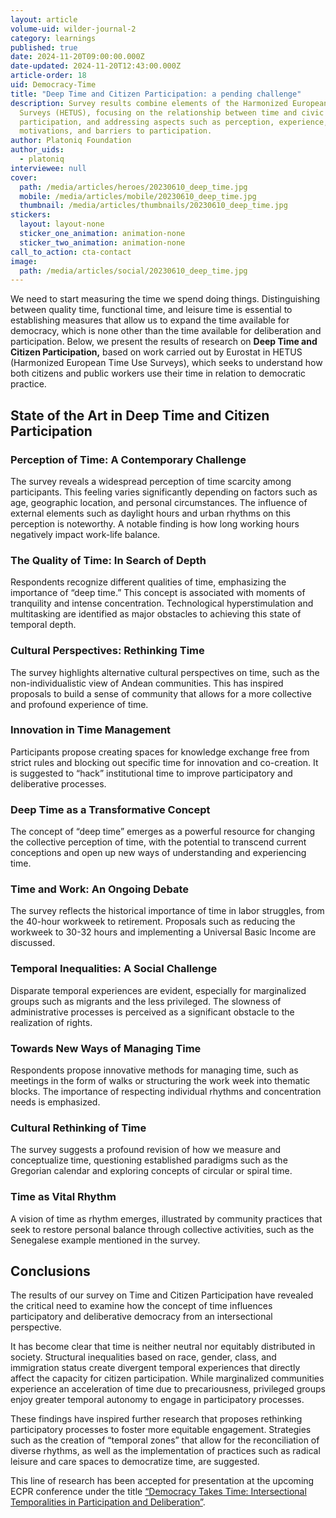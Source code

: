 ```yaml
---
layout: article
volume-uid: wilder-journal-2
category: learnings
published: true
date: 2024-11-20T09:00:00.000Z
date-updated: 2024-11-20T12:43:00.000Z
article-order: 18
uid: Democracy-Time
title: "Deep Time and Citizen Participation: a pending challenge"
description: Survey results combine elements of the Harmonized European Time Use
  Surveys (HETUS), focusing on the relationship between time and civic
  participation, and addressing aspects such as perception, experience,
  motivations, and barriers to participation.
author: Platoniq Foundation
author_uids:
  - platoniq
interviewee: null
cover:
  path: /media/articles/heroes/20230610_deep_time.jpg
  mobile: /media/articles/mobile/20230610_deep_time.jpg
  thumbnail: /media/articles/thumbnails/20230610_deep_time.jpg
stickers:
  layout: layout-none
  sticker_one_animation: animation-none
  sticker_two_animation: animation-none
call_to_action: cta-contact
image:
  path: /media/articles/social/20230610_deep_time.jpg
---
```

We need to start measuring the time we spend doing things. Distinguishing between quality time, functional time, and leisure time is essential to establishing measures that allow us to expand the time available for democracy, which is none other than the time available for deliberation and participation. Below, we present the results of research on **Deep Time and Citizen Participation,** based on work carried out by Eurostat in HETUS (Harmonized European Time Use Surveys), which seeks to understand how both citizens and public workers use their time in relation to democratic practice.

## **State of the Art in Deep Time and Citizen Participation**

### **Perception of Time: A Contemporary Challenge**

The survey reveals a widespread perception of time scarcity among participants. This feeling varies significantly depending on factors such as age, geographic location, and personal circumstances. The influence of external elements such as daylight hours and urban rhythms on this perception is noteworthy. A notable finding is how long working hours negatively impact work-life balance.

### **The Quality of Time: In Search of Depth**

Respondents recognize different qualities of time, emphasizing the importance of “deep time.” This concept is associated with moments of tranquility and intense concentration. Technological hyperstimulation and multitasking are identified as major obstacles to achieving this state of temporal depth.

### **Cultural Perspectives: Rethinking Time**

The survey highlights alternative cultural perspectives on time, such as the non-individualistic view of Andean communities. This has inspired proposals to build a sense of community that allows for a more collective and profound experience of time.

### **Innovation in Time Management**

Participants propose creating spaces for knowledge exchange free from strict rules and blocking out specific time for innovation and co-creation. It is suggested to “hack” institutional time to improve participatory and deliberative processes.

### **Deep Time as a Transformative Concept**

The concept of “deep time” emerges as a powerful resource for changing the collective perception of time, with the potential to transcend current conceptions and open up new ways of understanding and experiencing time.

### **Time and Work: An Ongoing Debate**

The survey reflects the historical importance of time in labor struggles, from the 40-hour workweek to retirement. Proposals such as reducing the workweek to 30-32 hours and implementing a Universal Basic Income are discussed.

### **Temporal Inequalities: A Social Challenge**

Disparate temporal experiences are evident, especially for marginalized groups such as migrants and the less privileged. The slowness of administrative processes is perceived as a significant obstacle to the realization of rights.

### **Towards New Ways of Managing Time**

Respondents propose innovative methods for managing time, such as meetings in the form of walks or structuring the work week into thematic blocks. The importance of respecting individual rhythms and concentration needs is emphasized.

### **Cultural Rethinking of Time**

The survey suggests a profound revision of how we measure and conceptualize time, questioning established paradigms such as the Gregorian calendar and exploring concepts of circular or spiral time.

### Time as Vital Rhythm

A vision of time as rhythm emerges, illustrated by community practices that seek to restore personal balance through collective activities, such as the Senegalese example mentioned in the survey.

## **Conclusions**

The results of our survey on Time and Citizen Participation have revealed the critical need to examine how the concept of time influences participatory and deliberative democracy from an intersectional perspective.

It has become clear that time is neither neutral nor equitably distributed in society. Structural inequalities based on race, gender, class, and immigration status create divergent temporal experiences that directly affect the capacity for citizen participation. While marginalized communities experience an acceleration of time due to precariousness, privileged groups enjoy greater temporal autonomy to engage in participatory processes.

These findings have inspired further research that proposes rethinking participatory processes to foster more equitable engagement. Strategies such as the creation of “temporal zones” that allow for the reconciliation of diverse rhythms, as well as the implementation of practices such as radical leisure and care spaces to democratize time, are suggested.

This line of research has been accepted for presentation at the upcoming ECPR conference under the title [“Democracy Takes Time: Intersectional Temporalities in Participation and Deliberation”](https://ecpr.eu/Events/Event/PaperDetails/79797).
